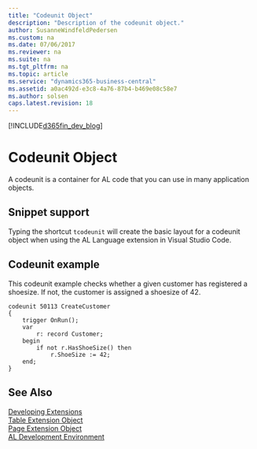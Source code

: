 ```yaml
---
title: "Codeunit Object"
description: "Description of the codeunit object."
author: SusanneWindfeldPedersen
ms.custom: na
ms.date: 07/06/2017
ms.reviewer: na
ms.suite: na
ms.tgt_pltfrm: na
ms.topic: article
ms.service: "dynamics365-business-central"
ms.assetid: a0ac492d-e3c8-4a76-87b4-b469e08c58e7
ms.author: solsen
caps.latest.revision: 18
---
```


[!INCLUDE[d365fin_dev_blog](includes/d365fin_dev_blog.md)]

# Codeunit Object
A codeunit is a container for AL code that you can use in many application objects. 

## Snippet support
Typing the shortcut `tcodeunit` will create the basic layout for a codeunit object when using the AL Language extension in Visual Studio Code.

## Codeunit example
This codeunit example checks whether a given customer has registered a shoesize. If not, the customer is assigned a shoesize of 42.

```
codeunit 50113 CreateCustomer
{
    trigger OnRun();
    var
        r: record Customer;
    begin
        if not r.HasShoeSize() then
            r.ShoeSize := 42;
    end;
}

```

## See Also
[Developing Extensions](devenv-dev-overview.md)  
[Table Extension Object](devenv-table-ext-object.md)  
[Page Extension Object](devenv-page-ext-object.md)  
[AL Development Environment](devenv-reference-overview.md)
